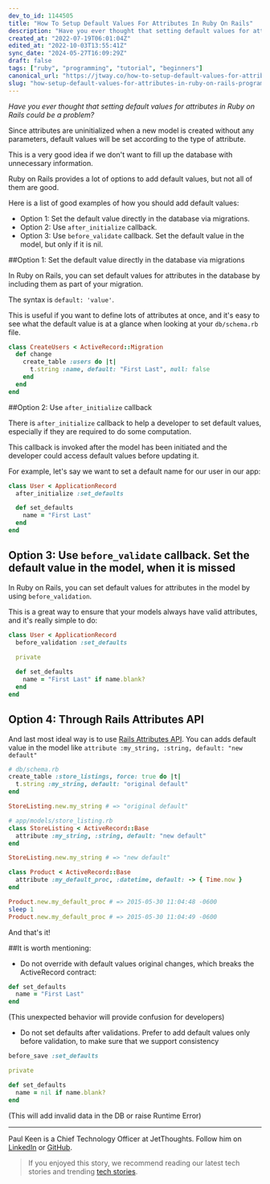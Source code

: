 ```yaml
---
dev_to_id: 1144505
title: "How To Setup Default Values For Attributes In Ruby On Rails"
description: "Have you ever thought that setting default values for attributes in Ruby on Rails could be..."
created_at: "2022-07-19T06:01:04Z"
edited_at: "2022-10-03T13:55:41Z"
sync_date: "2024-05-27T16:09:29Z"
draft: false
tags: ["ruby", "programming", "tutorial", "beginners"]
canonical_url: "https://jtway.co/how-to-setup-default-values-for-attributes-in-ruby-on-rails-dd1d2ba38b82?source=friends_link&sk=4e07feac35fb0ee071003b191873d999"
slug: "how-setup-default-values-for-attributes-in-ruby-on-rails-programming"
---
```

_Have you ever thought that setting default values for attributes in Ruby on Rails could be a problem?_

Since attributes are uninitialized when a new model is created without any parameters, default values will be set according to the type of attribute.

This is a very good idea if we don't want to fill up the database with unnecessary information.

Ruby on Rails provides a lot of options to add default values, but not all of them are good.

Here is a list of good examples of how you should add default values:

- Option 1: Set the default value directly in the database via migrations.
- Option 2: Use `after_initialize` callback.
- Option 3: Use `before_validate` callback. Set the default value in the model, but only if it is nil.

##Option 1: Set the default value directly in the database via migrations

In Ruby on Rails, you can set default values for attributes in the database by including them as part of your migration.

The syntax is `default: 'value'`.

This is useful if you want to define lots of attributes at once, and it's easy to see what the default value is at a glance when looking at your `db/schema.rb` file.

```ruby
class CreateUsers < ActiveRecord::Migration
  def change
    create_table :users do |t|
      t.string :name, default: "First Last", null: false
    end
  end
end
```

##Option 2: Use `after_initialize` callback

There is `after_initialize` callback to help a developer to set default values,
especially if they are required to do some computation.

This callback is invoked after the model has been initiated and the developer could access default values before updating it.

For example, let's say we want to set a default name for our user in our app:

```ruby
class User < ApplicationRecord
  after_initialize :set_defaults

  def set_defaults
    name = "First Last"
  end
end
```

## Option 3: Use `before_validate` callback. Set the default value in the model, when it is missed

In Ruby on Rails, you can set default values for attributes in the model by using `before_validation`.

This is a great way to ensure that your models always have valid attributes, and it's really simple to do:

```ruby
class User < ApplicationRecord
  before_validation :set_defaults
  
  private

  def set_defaults
    name = "First Last" if name.blank?
  end
end
```

## Option 4: Through Rails Attributes API 

And last most ideal way is to use [Rails Attributes API](https://api.rubyonrails.org/classes/ActiveRecord/Attributes/ClassMethods.html#method-i-attribute). You can adds default value in the model like `attribute :my_string, :string, default: "new default"`

```ruby
# db/schema.rb
create_table :store_listings, force: true do |t|
  t.string :my_string, default: "original default"
end

StoreListing.new.my_string # => "original default"

# app/models/store_listing.rb
class StoreListing < ActiveRecord::Base
  attribute :my_string, :string, default: "new default"
end

StoreListing.new.my_string # => "new default"

class Product < ActiveRecord::Base
  attribute :my_default_proc, :datetime, default: -> { Time.now }
end

Product.new.my_default_proc # => 2015-05-30 11:04:48 -0600
sleep 1
Product.new.my_default_proc # => 2015-05-30 11:04:49 -0600
```

And that's it!

##It is worth mentioning:
- Do not override with default values original changes, which breaks the ActiveRecord contract:
```ruby
def set_defaults
  name = "First Last"
end
```
(This unexpected behavior will provide confusion for developers)

- Do not set defaults after validations. Prefer to add default values only before validation, to make sure that we support consistency
```ruby
before_save :set_defaults

private

def set_defaults
  name = nil if name.blank?
end
```
(This will add invalid data in the DB or raise Runtime Error)

---

Paul Keen is a Chief Technology Officer at JetThoughts. Follow him on [LinkedIn](https://www.linkedin.com/in/paul-keen/) or [GitHub](https://github.com/pftg).
> If you enjoyed this story, we recommend reading our latest tech stories and trending [tech stories](https://jtway.co/trending).